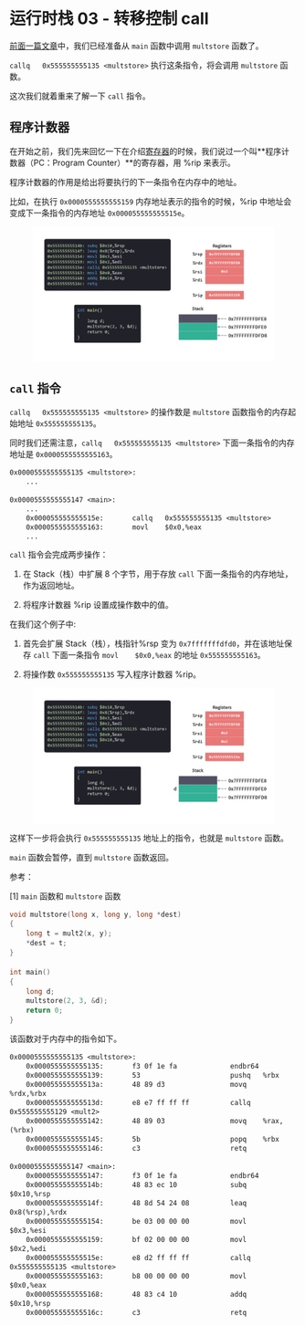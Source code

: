 # 运行时栈 03 - 转移控制 call

[前面一篇文章](./运行时栈2分配内存.md)中，我们已经准备从 `main` 函数中调用 `multstore` 函数了。

`callq   0x555555555135 <multstore>` 执行这条指令，将会调用 `multstore` 函数。

这次我们就着重来了解一下 `call` 指令。

## 程序计数器

在开始之前，我们先来回忆一下在介绍[寄存器](./寄存器.md)的时候，我们说过一个叫**程序计数器（PC：Program Counter）**的寄存器，用 %rip 来表示。

程序计数器的作用是给出将要执行的下一条指令在内存中的地址。

比如，在执行 `0x0000555555555159` 内存地址表示的指令的时候，%rip 中地址会变成下一条指令的内存地址 `0x000055555555515e`。

<figure>
    <img src="./doc/illustrations/runtimestack/runtimestack0209.gif" width="700" alt="register" align="center">
</figure>

## `call` 指令

`callq   0x555555555135 <multstore>` 的操作数是 `multstore` 函数指令的内存起始地址 `0x555555555135`。

同时我们还需注意，`callq   0x555555555135 <multstore>` 下面一条指令的内存地址是 `0x0000555555555163`。

```arm
0x0000555555555135 <multstore>:
    ...

0x0000555555555147 <main>:
    ...
    0x000055555555515e:       callq   0x555555555135 <multstore>
    0x0000555555555163:       movl    $0x0,%eax
    ...
```

`call` 指令会完成两步操作：
1. 在 Stack（栈）中扩展 8 个字节，用于存放 `call` 下面一条指令的内存地址，作为返回地址。

2. 将程序计数器 %rip 设置成操作数中的值。

在我们这个例子中:

1. 首先会扩展 Stack（栈），栈指针%rsp 变为 `0x7fffffffdfd0`，并在该地址保存 `call` 下面一条指令 `movl    $0x0,%eax` 的地址 `0x555555555163`。

2. 将操作数 `0x555555555135` 写入程序计数器 %rip。


<figure>
    <img src="./doc/illustrations/runtimestack/runtimestack0211.gif" width="700" alt="register" align="center">
</figure>

这样下一步将会执行 `0x555555555135` 地址上的指令，也就是 `multstore` 函数。

`main` 函数会暂停，直到 `multstore` 函数返回。

参考：

[1] `main` 函数和 `multstore` 函数

```c
void multstore(long x, long y, long *dest)
{
    long t = mult2(x, y);
    *dest = t;
}

int main()
{
    long d;
    multstore(2, 3, &d);
    return 0;
}
```

该函数对于内存中的指令如下。

```arm
0x0000555555555135 <multstore>:
    0x0000555555555135:       f3 0f 1e fa             endbr64 
    0x0000555555555139:       53                      pushq   %rbx
    0x000055555555513a:       48 89 d3                movq    %rdx,%rbx
    0x000055555555513d:       e8 e7 ff ff ff          callq   0x555555555129 <mult2>
    0x0000555555555142:       48 89 03                movq    %rax,(%rbx)
    0x0000555555555145:       5b                      popq    %rbx
    0x0000555555555146:       c3                      retq   

0x0000555555555147 <main>:
    0x0000555555555147:       f3 0f 1e fa             endbr64 
    0x000055555555514b:       48 83 ec 10             subq    $0x10,%rsp
    0x000055555555514f:       48 8d 54 24 08          leaq    0x8(%rsp),%rdx
    0x0000555555555154:       be 03 00 00 00          movl    $0x3,%esi
    0x0000555555555159:       bf 02 00 00 00          movl    $0x2,%edi
    0x000055555555515e:       e8 d2 ff ff ff          callq   0x555555555135 <multstore>
    0x0000555555555163:       b8 00 00 00 00          movl    $0x0,%eax
    0x0000555555555168:       48 83 c4 10             addq    $0x10,%rsp
    0x000055555555516c:       c3                      retq   
```